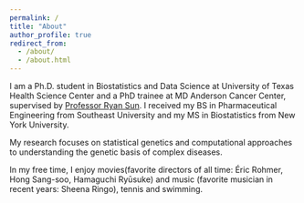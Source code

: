 ```yaml
---
permalink: /
title: "About"
author_profile: true
redirect_from: 
  - /about/
  - /about.html
---
```


I am a Ph.D. student in Biostatistics and Data Science at University of Texas Health Science Center and a PhD trainee at MD Anderson Cancer Center, supervised by [Professor Ryan Sun](https://ryanrsun.github.io./). I received my BS in Pharmaceutical Engineering from Southeast University and my MS in Biostatistics from New York University.

My research focuses on statistical genetics and computational approaches to understanding the genetic basis of complex diseases.

In my free time, I enjoy movies(favorite directors of all time: Éric Rohmer, Hong Sang-soo, Hamaguchi Ryūsuke) and music (favorite musician in recent years: Sheena Ringo), tennis and swimming.
